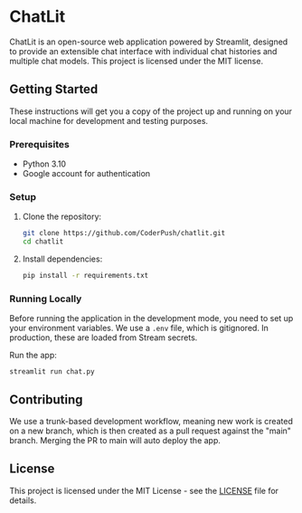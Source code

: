 # ChatLit

ChatLit is an open-source web application powered by Streamlit, designed to provide an extensible chat interface with individual chat histories and multiple chat models. This project is licensed under the MIT license.

## Getting Started

These instructions will get you a copy of the project up and running on your local machine for development and testing purposes.

### Prerequisites

- Python 3.10
- Google account for authentication

### Setup

1. Clone the repository:

    ```bash
    git clone https://github.com/CoderPush/chatlit.git
    cd chatlit
    ```

2. Install dependencies:

    ```bash
    pip install -r requirements.txt
    ```

### Running Locally

Before running the application in the development mode, you need to set up your environment variables. We use a `.env` file, which is gitignored. In production, these are loaded from Stream secrets.

Run the app:

    streamlit run chat.py

## Contributing

We use a trunk-based development workflow, meaning new work is created on a new branch, which is then created as a pull request against the "main" branch. Merging the PR to main will auto deploy the app.

## License

This project is licensed under the MIT License - see the [LICENSE](LICENSE) file for details.
